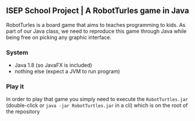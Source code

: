 ## ISEP School Project | A RobotTurles game in Java

RobotTurles is a board game that aims to teaches programming to kids.
As part of our Java class, we need to reproduce this game through Java while being free on picking any graphic
 interface.
 
 ### System
 
 * Java 1.8 (so JavaFX is included)
 * nothing else (expect a JVM to run program)
 
 ### Play it
 
 In order to play that game you simply need to execute the `RobotTurtles.jar` (double-click or `java -jar
  RobotTurtles.jar` in a cli) which is on the root of the repository

